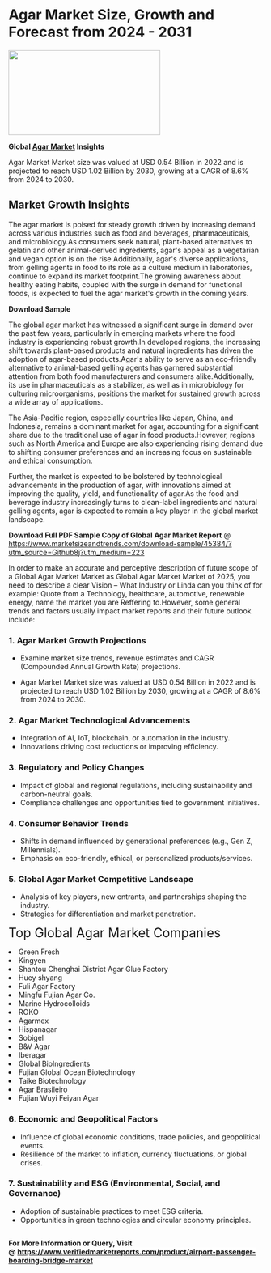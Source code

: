 <H1>Agar Market Size, Growth and Forecast from 2024 - 2031</H1><img class="aligncenter size-medium wp-image-584254" src="https://thirdeyenews.in/wp-content/uploads/2024/09/Global-Market-Research-300x168.jpeg" alt="" width="300" height="168" /><p><strong>Global&nbsp;<a href="https://www.marketsizeandtrends.com/download-sample/45384/?utm_source=Github8j?utm_medium=223">Agar Market</a> Insights</strong></p><p>Agar Market Market size was valued at USD 0.54 Billion in 2022 and is projected to reach USD 1.02 Billion by 2030, growing at a CAGR of 8.6% from 2024 to 2030.</p><p><h2>Market Growth Insights</h2> <p>The agar market is poised for steady growth driven by increasing demand across various industries such as food and beverages, pharmaceuticals, and microbiology.As consumers seek natural, plant-based alternatives to gelatin and other animal-derived ingredients, agar's appeal as a vegetarian and vegan option is on the rise.Additionally, agar's diverse applications, from gelling agents in food to its role as a culture medium in laboratories, continue to expand its market footprint.The growing awareness about healthy eating habits, coupled with the surge in demand for functional foods, is expected to fuel the agar market's growth in the coming years.</p> <p><strong>Download Sample</strong></p> <p>The global agar market has witnessed a significant surge in demand over the past few years, particularly in emerging markets where the food industry is experiencing robust growth.In developed regions, the increasing shift towards plant-based products and natural ingredients has driven the adoption of agar-based products.Agar's ability to serve as an eco-friendly alternative to animal-based gelling agents has garnered substantial attention from both food manufacturers and consumers alike.Additionally, its use in pharmaceuticals as a stabilizer, as well as in microbiology for culturing microorganisms, positions the market for sustained growth across a wide array of applications.</p> <p>The Asia-Pacific region, especially countries like Japan, China, and Indonesia, remains a dominant market for agar, accounting for a significant share due to the traditional use of agar in food products.However, regions such as North America and Europe are also experiencing rising demand due to shifting consumer preferences and an increasing focus on sustainable and ethical consumption.</p> <p>Further, the market is expected to be bolstered by technological advancements in the production of agar, with innovations aimed at improving the quality, yield, and functionality of agar.As the food and beverage industry increasingly turns to clean-label ingredients and natural gelling agents, agar is expected to remain a key player in the global market landscape.</p> <p><span class=""><strong>Download Full PDF Sample Copy of Global Agar Market Report</strong> @ <a href="https://www.marketsizeandtrends.com/download-sample/45384/?utm_source=Github8j?utm_medium=223" target="_blank">https://www.marketsizeandtrends.com/download-sample/45384/?utm_source=Github8j?utm_medium=223</a></span></p><p>In order to make an accurate and perceptive description of future scope of a Global&nbsp;Agar Market Market as Global&nbsp;Agar Market Market of 2025, you need to describe a clear Vision &ndash; What Industry or Linda can you think of for example: Quote from a Technology, healthcare, automotive, renewable energy, name the market you are Reffering to.However, some general trends and factors usually impact market reports and their future outlook include:</p><h3>1.&nbsp;<strong>Agar Market Growth Projections</strong></h3><ul><li>Examine market size trends, revenue estimates and CAGR (Compounded Annual Growth Rate) projections.</li><li><p>Agar Market Market size was valued at USD 0.54 Billion in 2022 and is projected to reach USD 1.02 Billion by 2030, growing at a CAGR of 8.6% from 2024 to 2030.</p></li></ul><h3>2.&nbsp;<strong>Agar Market Technological Advancements</strong></h3><ul><li>Integration of AI, IoT, blockchain, or automation in the industry.</li><li>Innovations driving cost reductions or improving efficiency.</li></ul><h3>3.&nbsp;<strong>Regulatory and Policy Changes</strong></h3><ul><li>Impact of global and regional regulations, including sustainability and carbon-neutral goals.</li><li>Compliance challenges and opportunities tied to government initiatives.</li></ul><h3>4.&nbsp;<strong>Consumer Behavior Trends</strong></h3><ul><li>Shifts in demand influenced by generational preferences (e.g., Gen Z, Millennials).</li><li>Emphasis on eco-friendly, ethical, or personalized products/services.</li></ul><h3>5.&nbsp;<strong>Global Agar Market Competitive Landscape</strong></h3><ul><li>Analysis of key players, new entrants, and partnerships shaping the industry.</li><li>Strategies for differentiation and market penetration.</li></ul><p data-pm-slice="1 1 []"><span style="color: inherit; font-family: inherit; font-size: 25px;">Top Global Agar Market Companies</span></p><div class="" data-test-id=""><p><li>Green Fresh</li><li> Kingyen</li><li> Shantou Chenghai District Agar Glue Factory</li><li> Huey shyang</li><li> Fuli Agar Factory</li><li> Mingfu Fujian Agar Co.</li><li> Marine Hydrocolloids</li><li> ROKO</li><li> Agarmex</li><li> Hispanagar</li><li> Sobigel</li><li> B&V Agar</li><li> Iberagar</li><li> Global BioIngredients</li><li> Fujian Global Ocean Biotechnology</li><li> Taike Biotechnology</li><li> Agar Brasileiro</li><li> Fujian Wuyi Feiyan Agar</li></p></div><h3>6.&nbsp;<strong>Economic and Geopolitical Factors</strong></h3><ul><li>Influence of global economic conditions, trade policies, and geopolitical events.</li><li>Resilience of the market to inflation, currency fluctuations, or global crises.</li></ul><h3>7.&nbsp;<strong>Sustainability and ESG (Environmental, Social, and Governance)</strong></h3><ul><li>Adoption of sustainable practices to meet ESG criteria.</li><li>Opportunities in green technologies and circular economy principles.</li></ul><h2><strong style="font-size: 14px;">For More Information or Query, Visit @&nbsp;</strong><a style="background-color: #ffffff; font-size: 14px;" href="https://www.marketsizeandtrends.com/report/agar-market/" target="_blank">https://www.verifiedmarketreports.com/product/airport-passenger-boarding-bridge-market</a></h2>